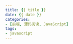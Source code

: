 ```yaml
---
title: {{ title }}
date: {{ date }}
categories:
- [前端, 源码阅读, JavaScript]
tags:
- javascript
---
```


